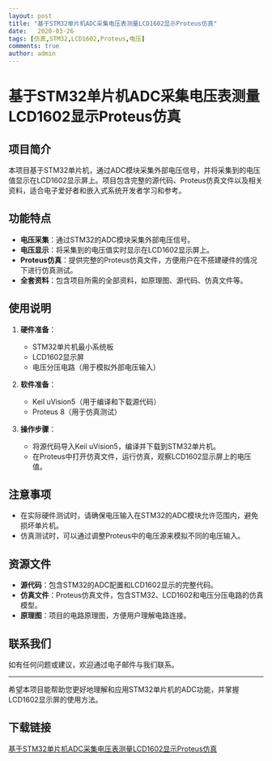 ```yaml
---
layout: post
title: "基于STM32单片机ADC采集电压表测量LCD1602显示Proteus仿真"
date:   2020-03-26
tags: [仿真,STM32,LCD1602,Proteus,电压]
comments: true
author: admin
---
```

# 基于STM32单片机ADC采集电压表测量LCD1602显示Proteus仿真

## 项目简介
本项目基于STM32单片机，通过ADC模块采集外部电压信号，并将采集到的电压值显示在LCD1602显示屏上。项目包含完整的源代码、Proteus仿真文件以及相关资料，适合电子爱好者和嵌入式系统开发者学习和参考。

## 功能特点
- **电压采集**：通过STM32的ADC模块采集外部电压信号。
- **电压显示**：将采集到的电压值实时显示在LCD1602显示屏上。
- **Proteus仿真**：提供完整的Proteus仿真文件，方便用户在不搭建硬件的情况下进行仿真测试。
- **全套资料**：包含项目所需的全部资料，如原理图、源代码、仿真文件等。

## 使用说明
1. **硬件准备**：
   - STM32单片机最小系统板
   - LCD1602显示屏
   - 电压分压电路（用于模拟外部电压输入）

2. **软件准备**：
   - Keil uVision5（用于编译和下载源代码）
   - Proteus 8（用于仿真测试）

3. **操作步骤**：
   - 将源代码导入Keil uVision5，编译并下载到STM32单片机。
   - 在Proteus中打开仿真文件，运行仿真，观察LCD1602显示屏上的电压值。

## 注意事项
- 在实际硬件测试时，请确保电压输入在STM32的ADC模块允许范围内，避免损坏单片机。
- 仿真测试时，可以通过调整Proteus中的电压源来模拟不同的电压输入。

## 资源文件
- **源代码**：包含STM32的ADC配置和LCD1602显示的完整代码。
- **仿真文件**：Proteus仿真文件，包含STM32、LCD1602和电压分压电路的仿真模型。
- **原理图**：项目的电路原理图，方便用户理解电路连接。

## 联系我们
如有任何问题或建议，欢迎通过电子邮件与我们联系。

---

希望本项目能帮助您更好地理解和应用STM32单片机的ADC功能，并掌握LCD1602显示屏的使用方法。

## 下载链接

[基于STM32单片机ADC采集电压表测量LCD1602显示Proteus仿真](https://pan.quark.cn/s/feb78bec4897)